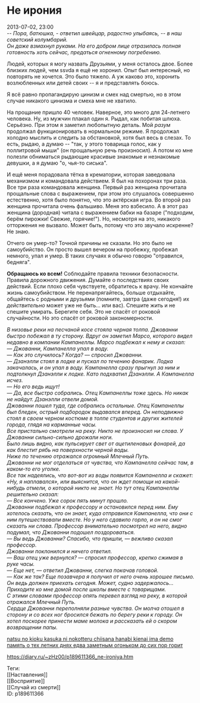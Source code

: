 Не ирония
==========

   
 2013-07-02, 23:00   
   *-- Пора, батюшка, - ответил швейцар, радостно улыбаясь, -- в наш советский колумбарий.   
 Он даже взмахнул руками. На его добром лице отразилась полная готовность хоть сейчас, предаться огненному погребению.*    
   
 Людей, которых я могу назвать Друзьями, у меня осталось двое. Более близких людей, чем ssvda я ещё не хоронил. Опыт был интересный, но повторять не хочется. Это было тяжело. А уж каково это, хоронить возлюбленных или детей своих -- я и представлять боюсь.   
   
 Я всё равно пропагандирую цинизм и смех над смертью, но в этом случае никакого цинизма и смеха мне не хватило.   
   
 На прощание пришло 40 человек. Наверное, это много для 24-летнего человека. Ну, из мужчин плакал один я. Рыдал, как побитая шлюха. Серьёзно. При этом я заметил любопытную деталь. Мой  *разум*  продолжал функционировать в нормальном режиме. Я продолжал холодно мыслить и следить за обстановкой, хотя был весь в слезах. То есть, рыдаю, а думаю -- "так, у этого товарища голос, как у поллитровой мыши" (он прощальную речь произносил). А потом ко мне полезли обниматься рыдающие красивые знакомые и незнакомые девушки, а я думаю "о, чья-то сиська".   
   
 И ещё меня порадовала тётка в крематории, которая заведовала механизмом и командовала действием. Я был на похоронах три раза. Все три раза командовала женщина. Первый раз женщина прочитала прощальные слова с выражением, при этом это слушалось совершенно естественно, хотя было понятно, что это актёрская игра. Во второй раз женщина прочитала очень фальшиво. Меня это взбесило. А в этот раз женщина (дородная) читала с выражением бабки на базаре ("подходим, берём пирожки! Свежие, горячие!"). Но, несмотря на это, никакого отторжения не вызвало. Может быть, потому что это звучало искренне? Не знаю.   
   
 Отчего он умер-то? Точной причины не сказали. Но это было не самоубийство. Он просто вышел вечером на пробежку, пробежал немного, упал и умер. В таких случаях я обычно говорю "отравился, бедняга".   
   
  **Обращаюсь ко всем!**  Соблюдайте правила техники безопасности. Правила дорожного движения. Думайте о последствиях своих действий. Если плохо себя чувствуете, обратитесь к врачу. Не кончайте жизнь самоубийством. Не перенапрягайтесь, больше отдыхайте, общайтесь с родными и друзьями (помните, завтра (даже сегодня!) их  *действительно*  может уже не быть... или вас). Спешите жить и не спешите умирать. Берегите себя. Это не спасёт от роковой случайности. Но это спасёт от роковой закономерности.   
   
  *В низовье реки на песчаной косе стояла черная толпа. Джованни быстро побежал в ту сторону. Вдруг он заметил Марсо, которого видел недавно в компании Кампанеллы. Марсо подбежал к нему и сказал:   
 — Джованни, Кампанелла упал в воду.   
 — Как это случилось? Когда? — спросил Джованни.   
 — Дзанэлли стоял в лодке и пускал по течению фонарик. Лодка закачалась, и он упал в воду. Кампанелла сразу прыгнул за ним и подтолкнул Дзанэлли к лодке. Като подхватил Дзанэлли. А Кампанелла исчез.   
 — Но его ведь ищут!   
 — Да, все быстро собрались. Отец Кампанеллы тоже здесь. Но никак не найдут. Дзанэлли отвели домой.   
 Джованни пошел туда, где собрались остальные. Отец Кампанеллы был бледен, острый подбородок выдавался вперед. Он неподвижно стоял в своем черном костюме в толпе студентов и других жителей города, глядя на карманные часы.   
 Все пристально смотрели на реку. Никто не произносил ни слова. У Джованни сильно-сильно дрожали ноги.   
 Было лишь видно, как пульсирует свет от ацетиленовых фонарей, да как блестит рябь на поверхности черной воды.   
 Ниже по течению отражался огромный Млечный Путь.   
 Джованни не мог отделаться от чувства, что Кампанелла сейчас там, в каком-то его уголке.   
 Все так надеялись, что вот-вот из воды появится Кампанелла и скажет: «Ну, я наплавался», или выяснится, что он ждет помощи на какой-нибудь отмели, о которой никто не знает. Но тут отец Кампанеллы решительно сказал:   
 — Все кончено. Уже сорок пять минут прошло.   
 Джованни подбежал к профессору и остановился перед ним. Ему хотелось сказать, что он знает, куда отправился Кампанелла, что они с ним путешествовали вместе. Но у него сдавило горло, и он не смог сказать ни слова. Профессор внимательно посмотрел на него, видно подумал, что Джованни подошел поздороваться.   
 — Вы ведь Джованни? Спасибо, что пришли, — вежливо сказал профессор.   
 Джованни поклонился и ничего ответил.   
 — Ваш отец уже вернулся? — спросил профессор, крепко сжимая в руке часы.   
 — Еще нет, — ответил Джованни, слегка покачав головой.   
 — Как же так? Еще позавчера я получил от него очень хорошее письмо. Он ведь должен приехать сегодня. Может, судно задержалось… Приходите ко мне домой после школы вместе с товарищами.   
 С этими словами профессор опять перевел взгляд на реку, в которой отражался Млечный Путь.   
 Сердце Джованни переполняли разные чувства. Он молча отошел в сторону и со всех ног бросился бежать по берегу реки к городу. Он хотел поскорее принести маме молока и рассказать ей о скором возвращении папы.*    
   
   [natsu no kioku kasuka ni nokotteru chiisana hanabi kienai ima demo   
 память о тех летних днях едва заметным огоньком до сих пор горит](https://www.youtube.com/watch?v=NN78yhD3yRQ)     
    
 <https://diary.ru/~zHz00/p189611366_ne-ironiya.htm>   
   
 Теги:   
 [[Наставления]]   
 [[Восприятие]]   
 [[Случай из смерти]]   
 ID: p189611366